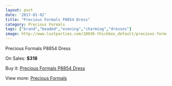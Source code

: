 ```yaml
---
layout: post
date: '2017-01-02'
title: "Precious Formals P8854 Dress"
category: Precious Formals
tags: ["brand","beaded","evening","charming","dresses"]
image: http://www.lustparties.com/10836-thickbox_default/precious-formals-p8854-dress.jpg
---
```

Precious Formals P8854 Dress

On Sales: **$318**
<a href="https://www.lustparties.com/en/precious-formals/3749-precious-formals-p8854-dress.html"><amp-img layout="responsive" width="600" height="600" src="//www.lustparties.com/10836-thickbox_default/precious-formals-p8854-dress.jpg" alt="Precious Formals P8854 Dress 0" /></a>

Buy it: [Precious Formals P8854 Dress](https://www.lustparties.com/en/precious-formals/3749-precious-formals-p8854-dress.html "Precious Formals P8854 Dress")

View more: [Precious Formals](https://www.lustparties.com/en/18-precious-formals "Precious Formals")